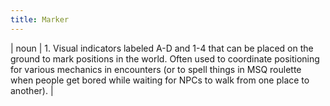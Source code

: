 ```yaml
---
title: Marker
---
```

| noun | 1.  	Visual indicators labeled A-D and 1-4 that can be placed on the ground to mark positions in the world. Often used to coordinate positioning for various mechanics in encounters (or to spell things in MSQ roulette when people get bored while waiting for NPCs to walk from one place to another).	|